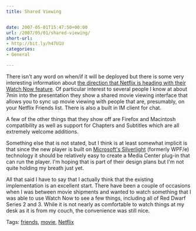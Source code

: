 ```yaml
---
title: Shared Viewing


date: 2007-05-01T15:47:50+00:00
url: /2007/05/01/shared-viewing/
short-url:
- http://bit.ly/h47U1U
categories:
- General

---
```

<div class='microid-mailto+http:sha1:b9cc5e04a13ff71846d62257dfcd1bc3c245b148'>

There isn't any word on when/if it will be deployed but there is some very interesting information about <a href="http://www.hackingnetflix.com/2007/05/netflix_demos_s.html">the direction that Netflix is heading with their Watch Now feature</a>. Of particular interest to several people I know at about 7min into the presentation they show a shared movie viewing interface that allows you to sync up movie viewing with people that are, presumably, on your Netflix Friends list. There is also a built in IM client for chat.



A few of the other things that they show off are Firefox and Macintosh compatibility as well as support for Chapters and Subtitles which are all extremely welcome additions.



Something else that is not stated, but I think is at least somewhat implicit is that since the new player is built on <a href="http://www.microsoft.com/silverlight">Microsoft's Silverlight</a> (formerly WPF/e) technology it should be relatively easy to create a Media Center plug-in that can run the player. I'm hoping that is part of their design plans but I'm not quite holding my breath just yet.



All that said I have to say that I actually think that the existing implementation is an excellent start. There have been a couple of occasions when I was between movie shipments and wanted to watch something that I was able to use Watch Now to see a few things, including all of Red Dwarf Series 2 and 3. While it is not nearly as comfortable to watch things at my desk as it is from my couch, the convenience was still nice.

</div>

<div class="st-post-tags">
Tags: <a href="http://www.cavort.org/tag/friends/" title="friends" rel="tag">friends</a>, <a href="http://www.cavort.org/tag/movie/" title="movie" rel="tag">movie</a>, <a href="http://www.cavort.org/tag/netflix/" title="Netflix" rel="tag">Netflix</a><br />
</div>